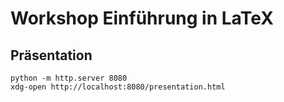 # Workshop Einführung in LaTeX

## Präsentation
```
python -m http.server 8080
xdg-open http://localhost:8080/presentation.html
```
